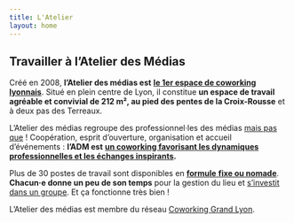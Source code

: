 ```yaml
---
title: L'Atelier
layout: home
---
```


## Travailler à l’Atelier des Médias

Créé en 2008, **l’Atelier des médias est** [**le 1er espace de coworking lyonnais**](https://www.atelier-medias.org/blog/les-origines-de-l-atelier-des-medias "Les origines de l’Atelier des médias"). Situé en plein centre de Lyon, il constitue **un espace de travail agréable et convivial de 212 m², au pied des pentes de la Croix-Rousse** et à deux pas des Terreaux.

L’Atelier des médias regroupe des professionnel·les des médias [mais pas que](https://www.atelier-medias.org/qui-sommes-nous "Les coworkeuses et coworkeurs de l’Atelier des médias") ! Coopération, esprit d’ouverture, organisation et accueil d’événements : **l’ADM est** [**un coworking favorisant les dynamiques professionnelles et les échanges inspirants**](https://www.atelier-medias.org/blog/5-bonnes-raisons-de-rejoindre-notre-coworking-a-lyon "Pourquoi rejoindre le coworking l’Atelier des médias à Lyon")**.**

Plus de 30 postes de travail sont disponibles en [**formule** **fixe ou nomade**](https://www.atelier-medias.org/nous-rejoindre "Formules d’abonnements à l’Atelier des médias"). **Chacun·e donne un peu de son temps** pour la gestion du lieu et [s’investit dans un groupe](https://www.atelier-medias.org/blog/a-latelier-des-medias-un-fonctionnement-par-groupes-ideal-pour-un-espace-autogere "L’Atelier des médias, un coworking modèle à Lyon"). Et ça fonctionne très bien !

L’Atelier des médias est membre du réseau [Coworking Grand Lyon](https://www.coworking-grandlyon.org/ "L’Atelier des médias, membre du réseau Coworking Grand Lyon").
